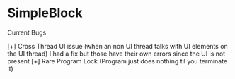 # SimpleBlock

Current Bugs

[+] Cross Thread UI issue (when an non UI thread talks with UI elements on the UI thread) I had a fix but those have their own errors since the UI is not present
[+] Rare Program Lock (Program just does nothing til you terminate it)


